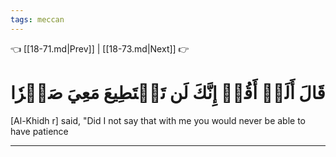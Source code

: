 ```yaml
---
tags: meccan
---
```


👈 [[18-71.md|Prev]] | [[18-73.md|Next]] 👉

# قَالَ أَلَمۡ أَقُلۡ إِنَّكَ لَن تَسۡتَطِيعَ مَعِيَ صَبۡرٗا

[Al-Khidh r] said, "Did I not say that with me you would never be able to have patience

---

